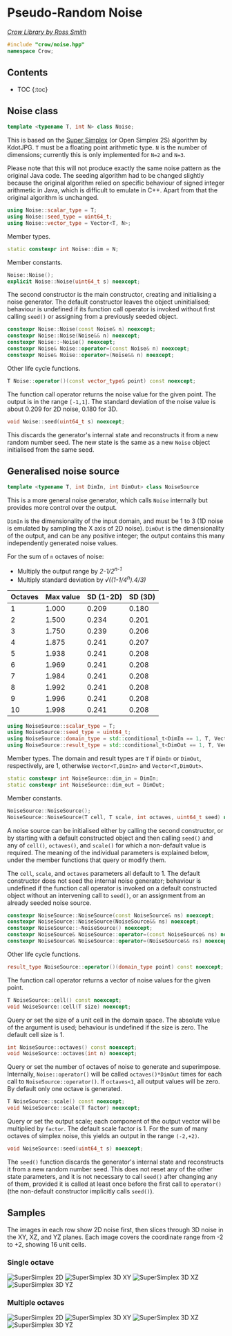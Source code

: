# Pseudo-Random Noise

_[Crow Library by Ross Smith](index.html)_

```c++
#include "crow/noise.hpp"
namespace Crow;
```

## Contents

* TOC
{:toc}

## Noise class

```c++
template <typename T, int N> class Noise;
```

This is based on the [Super Simplex](https://github.com/KdotJPG/OpenSimplex2)
(or Open Simplex 2S) algorithm by KdotJPG. `T` must be a floating point
arithmetic type. `N` is the number of dimensions; currently this is only
implemented for `N=2` and `N=3`.

Please note that this will not produce exactly the same noise pattern as the
original Java code. The seeding algorithm had to be changed slightly because
the original algorithm relied on specific behaviour of signed integer
arithmetic in Java, which is difficult to emulate in C++. Apart from that the
original algorithm is unchanged.

```c++
using Noise::scalar_type = T;
using Noise::seed_type = uint64_t;
using Noise::vector_type = Vector<T, N>;
```

Member types.

```c++
static constexpr int Noise::dim = N;
```

Member constants.

```c++
Noise::Noise();
explicit Noise::Noise(uint64_t s) noexcept;
```

The second constructor is the main constructor, creating and initialising a
noise generator. The default constructor leaves the object uninitialised;
behaviour is undefined if its function call operator is invoked without first
calling `seed()` or assigning from a previously seeded object.

```c++
constexpr Noise::Noise(const Noise& n) noexcept;
constexpr Noise::Noise(Noise&& n) noexcept;
constexpr Noise::~Noise() noexcept;
constexpr Noise& Noise::operator=(const Noise& n) noexcept;
constexpr Noise& Noise::operator=(Noise&& n) noexcept;
```

Other life cycle functions.

```c++
T Noise::operator()(const vector_type& point) const noexcept;
```

The function call operator returns the noise value for the given point. The
output is in the range `[-1,1]`. The standard deviation of the noise value is
about 0.209 for 2D noise, 0.180 for 3D.

```c++
void Noise::seed(uint64_t s) noexcept;
```

This discards the generator's internal state and reconstructs it from a new
random number seed. The new state is the same as a new `Noise` object
initialised from the same seed.

## Generalised noise source

```c++
template <typename T, int DimIn, int DimOut> class NoiseSource
```

This is a more general noise generator, which calls `Noise` internally but
provides more control over the output.

`DimIn` is the dimensionality of the input domain, and must be 1 to 3 (1D
noise is emulated by sampling the X axis of 2D noise). `DimOut` is the
dimensionality of the output, and can be any positive integer; the output
contains this many independently generated noise values.

For the sum of `n` octaves of noise:

* Multiply the output range by _2-1/2<sup>n-1</sup>_
* Multiply standard deviation by _√((1-1/4<sup>n</sup>).4/3)_

| Octaves  | Max value  | SD (1-2D)  | SD (3D)  |
| -------  | ---------  | ---------  | -------  |
| 1        | 1.000      | 0.209      | 0.180    |
| 2        | 1.500      | 0.234      | 0.201    |
| 3        | 1.750      | 0.239      | 0.206    |
| 4        | 1.875      | 0.241      | 0.207    |
| 5        | 1.938      | 0.241      | 0.208    |
| 6        | 1.969      | 0.241      | 0.208    |
| 7        | 1.984      | 0.241      | 0.208    |
| 8        | 1.992      | 0.241      | 0.208    |
| 9        | 1.996      | 0.241      | 0.208    |
| 10       | 1.998      | 0.241      | 0.208    |

```c++
using NoiseSource::scalar_type = T;
using NoiseSource::seed_type = uint64_t;
using NoiseSource::domain_type = std::conditional_t<DimIn == 1, T, Vector<T, DimIn>>;
using NoiseSource::result_type = std::conditional_t<DimOut == 1, T, Vector<T, DimOut>>;
```

Member types. The domain and result types are `T` if `DimIn` or `DimOut`,
respectively, are 1, otherwise `Vector<T,DimIn>` and `Vector<T,DimOut>`.

```c++
static constexpr int NoiseSource::dim_in = DimIn;
static constexpr int NoiseSource::dim_out = DimOut;
```

Member constants.

```c++
NoiseSource::NoiseSource();
NoiseSource::NoiseSource(T cell, T scale, int octaves, uint64_t seed) noexcept;
```

A noise source can be initialised either by calling the second constructor, or
by starting with a default constructed object and then calling `seed()` and
any of `cell()`, `octaves()`, and `scale()` for which a non-default value is
required. The meaning of the individual parameters is explained below, under
the member functions that query or modify them.

The `cell`, `scale`, and `octaves` parameters all default to 1. The default
constructor does not seed the internal noise generator; behaviour is undefined
if the function call operator is invoked on a default constructed object
without an intervening call to `seed()`, or an assignment from an already
seeded noise source.

```c++
constexpr NoiseSource::NoiseSource(const NoiseSource& ns) noexcept;
constexpr NoiseSource::NoiseSource(NoiseSource&& ns) noexcept;
constexpr NoiseSource::~NoiseSource() noexcept;
constexpr NoiseSource& NoiseSource::operator=(const NoiseSource& ns) noexcept;
constexpr NoiseSource& NoiseSource::operator=(NoiseSource&& ns) noexcept;
```

Other life cycle functions.

```c++
result_type NoiseSource::operator()(domain_type point) const noexcept;
```

The function call operator returns a vector of noise values for the given
point.

```c++
T NoiseSource::cell() const noexcept;
void NoiseSource::cell(T size) noexcept;
```

Query or set the size of a unit cell in the domain space. The absolute value
of the argument is used; behaviour is undefined if the size is zero. The
default cell size is 1.

```c++
int NoiseSource::octaves() const noexcept;
void NoiseSource::octaves(int n) noexcept;
```

Query or set the number of octaves of noise to generate and superimpose.
Internally, `Noise::operator()` will be called `octaves()*DimOut` times for
each call to `NoiseSource::operator()`. If `octaves<1`, all output values will
be zero. By default only one octave is generated.

```c++
T NoiseSource::scale() const noexcept;
void NoiseSource::scale(T factor) noexcept;
```

Query or set the output scale; each component of the output vector will be
multiplied by `factor`. The default scale factor is 1. For the sum of many
octaves of simplex noise, this yields an output in the range `(-2,+2)`.

```c++
void NoiseSource::seed(uint64_t s) noexcept;
```

The `seed()` function discards the generator's internal state and reconstructs
it from a new random number seed. This does not reset any of the other state
parameters, and it is not necessary to call `seed()` after changing any of
them, provided it is called at least once before the first call to
`operator()` (the non-default constructor implicitly calls `seed()`).

## Samples ##

The images in each row show 2D noise first, then slices through 3D noise in
the XY, XZ, and YZ planes. Each image covers the coordinate range from -2 to
+2, showing 16 unit cells.

### Single octave ###

![SuperSimplex 2D](images/supersimplex-2d-1oct.png)
![SuperSimplex 3D XY](images/supersimplex-3d-xy-1oct.png)
![SuperSimplex 3D XZ](images/supersimplex-3d-xz-1oct.png)
![SuperSimplex 3D YZ](images/supersimplex-3d-yz-1oct.png)

### Multiple octaves ###

![SuperSimplex 2D](images/supersimplex-2d-8oct.png)
![SuperSimplex 3D XY](images/supersimplex-3d-xy-8oct.png)
![SuperSimplex 3D XZ](images/supersimplex-3d-xz-8oct.png)
![SuperSimplex 3D YZ](images/supersimplex-3d-yz-8oct.png)
